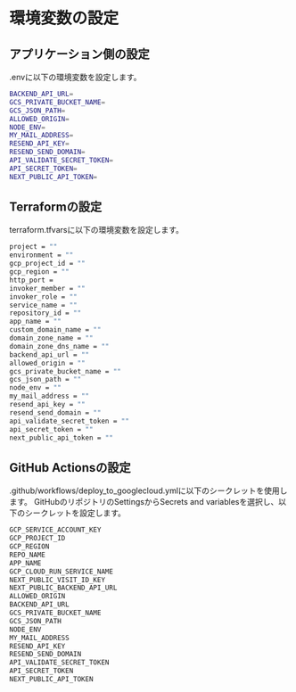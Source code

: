 # 環境変数の設定

## アプリケーション側の設定

.envに以下の環境変数を設定します。

```bash
BACKEND_API_URL=
GCS_PRIVATE_BUCKET_NAME=
GCS_JSON_PATH=
ALLOWED_ORIGIN=
NODE_ENV=
MY_MAIL_ADDRESS=
RESEND_API_KEY=
RESEND_SEND_DOMAIN=
API_VALIDATE_SECRET_TOKEN=
API_SECRET_TOKEN=
NEXT_PUBLIC_API_TOKEN=
```

## Terraformの設定

terraform.tfvarsに以下の環境変数を設定します。

```bash
project = ""
environment = ""
gcp_project_id = ""
gcp_region = ""
http_port = 
invoker_member = ""
invoker_role = ""
service_name = ""
repository_id = ""
app_name = ""
custom_domain_name = ""
domain_zone_name = ""
domain_zone_dns_name = ""
backend_api_url = ""
allowed_origin = ""
gcs_private_bucket_name = ""
gcs_json_path = ""
node_env = ""
my_mail_address = ""
resend_api_key = ""
resend_send_domain = ""
api_validate_secret_token = ""
api_secret_token = ""
next_public_api_token = ""
```

## GitHub Actionsの設定

.github/workflows/deploy_to_googlecloud.ymlに以下のシークレットを使用します。
GitHubのリポジトリのSettingsからSecrets and variablesを選択し、以下のシークレットを設定します。

```bash
GCP_SERVICE_ACCOUNT_KEY
GCP_PROJECT_ID
GCP_REGION
REPO_NAME
APP_NAME
GCP_CLOUD_RUN_SERVICE_NAME
NEXT_PUBLIC_VISIT_ID_KEY
NEXT_PUBLIC_BACKEND_API_URL
ALLOWED_ORIGIN
BACKEND_API_URL
GCS_PRIVATE_BUCKET_NAME
GCS_JSON_PATH
NODE_ENV
MY_MAIL_ADDRESS
RESEND_API_KEY
RESEND_SEND_DOMAIN
API_VALIDATE_SECRET_TOKEN
API_SECRET_TOKEN
NEXT_PUBLIC_API_TOKEN
```
